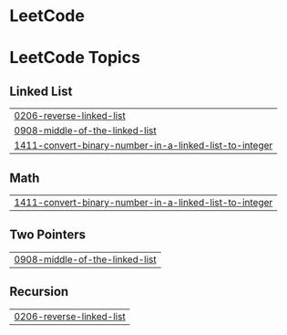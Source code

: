 # LeetCode

<!---LeetCode Topics Start-->
# LeetCode Topics
## Linked List
|  |
| ------- |
| [0206-reverse-linked-list](https://github.com/Maruf089/LeetCode/tree/master/0206-reverse-linked-list) |
| [0908-middle-of-the-linked-list](https://github.com/Maruf089/LeetCode/tree/master/0908-middle-of-the-linked-list) |
| [1411-convert-binary-number-in-a-linked-list-to-integer](https://github.com/Maruf089/LeetCode/tree/master/1411-convert-binary-number-in-a-linked-list-to-integer) |
## Math
|  |
| ------- |
| [1411-convert-binary-number-in-a-linked-list-to-integer](https://github.com/Maruf089/LeetCode/tree/master/1411-convert-binary-number-in-a-linked-list-to-integer) |
## Two Pointers
|  |
| ------- |
| [0908-middle-of-the-linked-list](https://github.com/Maruf089/LeetCode/tree/master/0908-middle-of-the-linked-list) |
## Recursion
|  |
| ------- |
| [0206-reverse-linked-list](https://github.com/Maruf089/LeetCode/tree/master/0206-reverse-linked-list) |
<!---LeetCode Topics End-->